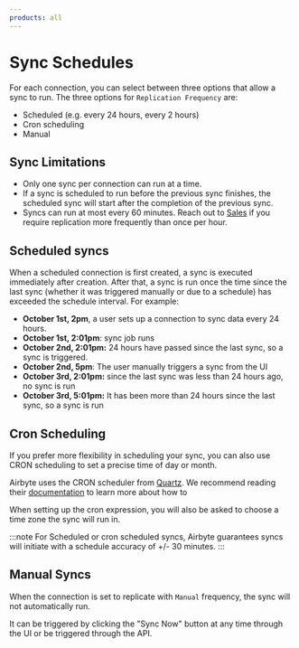 ```yaml
---
products: all
---
```


# Sync Schedules

For each connection, you can select between three options that allow a sync to run. The three options for `Replication Frequency` are:

- Scheduled (e.g. every 24 hours, every 2 hours)
- Cron scheduling
- Manual

## Sync Limitations

* Only one sync per connection can run at a time. 
* If a sync is scheduled to run before the previous sync finishes, the scheduled sync will start after the completion of the previous sync.
* Syncs can run at most every 60 minutes. Reach out to [Sales](https://airbyte.com/company/talk-to-sales) if you require replication more frequently than once per hour. 

## Scheduled syncs
When a scheduled connection is first created, a sync is executed immediately after creation. After that, a sync is run once the time since the last sync \(whether it was triggered manually or due to a schedule\) has exceeded the schedule interval. For example:

- **October 1st, 2pm**, a user sets up a connection to sync data every 24 hours.
- **October 1st, 2:01pm**: sync job runs
- **October 2nd, 2:01pm:** 24 hours have passed since the last sync, so a sync is triggered.
- **October 2nd, 5pm**: The user manually triggers a sync from the UI
- **October 3rd, 2:01pm:** since the last sync was less than 24 hours ago, no sync is run
- **October 3rd, 5:01pm:** It has been more than 24 hours since the last sync, so a sync is run

## Cron Scheduling
If you prefer more flexibility in scheduling your sync, you can also use CRON scheduling to set a precise time of day or month.

Airbyte uses the CRON scheduler from [Quartz](http://www.quartz-scheduler.org/documentation/quartz-2.3.0/tutorials/crontrigger.html). We recommend reading their [documentation](http://www.quartz-scheduler.org/documentation/quartz-2.3.0/tutorials/crontrigger.html) to learn more about how to 

When setting up the cron expression, you will also be asked to choose a time zone the sync will run in.

:::note
For Scheduled or cron scheduled syncs, Airbyte guarantees syncs will initiate with a schedule accuracy of +/- 30 minutes.
:::

## Manual Syncs
When the connection is set to replicate with `Manual` frequency, the sync will not automatically run. 

It can be triggered by clicking the "Sync Now" button at any time through the UI or be triggered through the API.